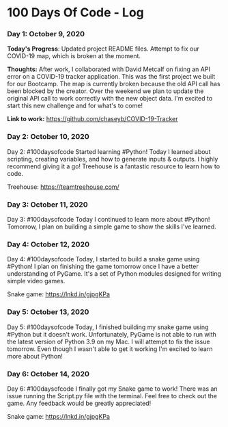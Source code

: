 # 100 Days Of Code - Log

### Day 1: October 9, 2020 

**Today's Progress**: Updated project README files. Attempt to fix our COVID-19 map, which is broken at the moment. 

**Thoughts:** After work, I collaborated with David Metcalf on fixing an API error on a COVID-19 tracker application. This was the first project we built for our Bootcamp. The map is currently broken because the old API call has been blocked by the creator. Over the weekend we plan to update the original API call to work correctly with the new object data. I'm excited to start this new challenge and for what's to come!

**Link to work:** 
https://github.com/chaseyb/COVID-19-Tracker

### Day 2: October 10, 2020 

Day 2: #100daysofcode Started learning #Python! Today I learned about scripting, creating variables, and how to generate inputs & outputs. I highly recommend giving it a go! Treehouse is a fantastic resource to learn how to code.

Treehouse: https://teamtreehouse.com/

### Day 3: October 11, 2020 

Day 3: #100daysofcode Today I continued to learn more about #Python! Tomorrow, I plan on building a simple game to show the skills I've learned. 

### Day 4: October 12, 2020 

Day 4: #100daysofcode Today, I started to build a snake game using #Python! I plan on finishing the game tomorrow once I have a better understanding of PyGame. It's a set of Python modules designed for writing simple video games.

Snake game: https://lnkd.in/gjpgKPa

### Day 5: October 13, 2020 

Day 5: #100daysofcode Today, I finished building my snake game using #Python but it doesn't work. Unfortunately, PyGame is not able to run with the latest version of Python 3.9 on my Mac. I will attempt to fix the issue tomorrow. Even though I wasn't able to get it working I'm excited to learn more about Python!

### Day 6: October 14, 2020 

Day 6: #100daysofcode I finally got my Snake game to work! There was an issue running the Script.py file with the terminal. Feel free to check out the game. Any feedback would be greatly appreciated! 

Snake game: https://lnkd.in/gjpgKPa
